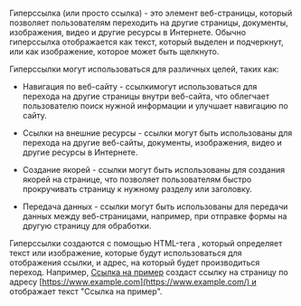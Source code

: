 Гиперссылка (или просто ссылка) - это элемент веб-страницы, который позволяет пользователям переходить на другие страницы, документы, изображения, видео и другие ресурсы в Интернете. Обычно гиперссылка отображается как текст, который выделен и подчеркнут, или как изображение, которое может быть щелкнуто.

Гиперссылки могут использоваться для различных целей, таких как:

- Навигация по веб-сайту - ссылкимогут использоваться для перехода на другие страницы внутри веб-сайта, что облегчает пользователю поиск нужной информации и улучшает навигацию по сайту.
    
- Ссылки на внешние ресурсы - ссылки могут быть использованы для перехода на другие веб-сайты, документы, изображения, видео и другие ресурсы в Интернете.
    
- Создание якорей - ссылки могут быть использованы для создания якорей на странице, что позволяет пользователям быстро прокручивать страницу к нужному разделу или заголовку.
    
- Передача данных - ссылки могут быть использованы для передачи данных между веб-страницами, например, при отправке формы на другую страницу для обработки.
    

Гиперссылки создаются с помощью HTML-тега <a>, который определяет текст или изображение, которые будут использоваться для отображения ссылки, и адрес, на который будет производиться переход. Например, <a href="https://www.example.com">Ссылка на пример</a> создаст ссылку на страницу по адресу [https://www.example.com](https://www.example.com/) и отображает текст "Ссылка на пример".